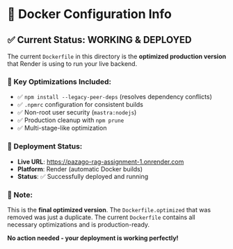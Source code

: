 # 🐳 Docker Configuration Info

## ✅ Current Status: WORKING & DEPLOYED

The current `Dockerfile` in this directory is the **optimized production version** that Render is using to run your live backend.

### 🔧 Key Optimizations Included:
- ✅ `npm install --legacy-peer-deps` (resolves dependency conflicts)
- ✅ `.npmrc` configuration for consistent builds
- ✅ Non-root user security (`mastra:nodejs`)
- ✅ Production cleanup with `npm prune`
- ✅ Multi-stage-like optimization

### 🚀 Deployment Status:
- **Live URL**: https://pazago-rag-assignment-1.onrender.com
- **Platform**: Render (automatic Docker builds)
- **Status**: ✅ Successfully deployed and running

### 📝 Note:
This is the **final optimized version**. The `Dockerfile.optimized` that was removed was just a duplicate. The current `Dockerfile` contains all necessary optimizations and is production-ready.

**No action needed - your deployment is working perfectly!**